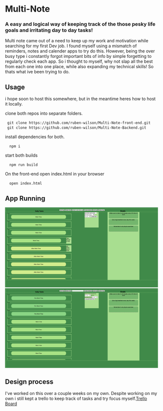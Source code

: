 # Multi-Note

### A easy and logical way of keeping track of the those pesky life goals and irritating day to day tasks!

Multi note came out of a need to keep up my work and motivation while searching for my first Dev job. I found myself using a mismatch of reminders, notes and calender apps to try do this. However, being the over busy type i constantly forgot important bits of info by simple forgetting to regularly check each app. 
  So i thought to myself, why not slap all the best from each one into one place, while also expanding my technical skills! So thats what ive been trying to do.

## Usage
 i hope soon to host this somewhere, but in the meantime heres how to host it locally.

 clone both repos into separate folders.
 ```linux
  git clone https://github.com/ruben-wilson/Multi-Note-front-end.git
  git clone https://github.com/ruben-wilson/Multi-Note-Backend.git
 ```

install dependencies for both.
```linux
  npm i 
```

start both builds 
```linux
  npm run build
```

On the front-end open index.html in your browser
```linux
  open index.html
```

## App Running 

![app running](https://github.com/ruben-wilson/Multi-Note-front-end/blob/main/Screenshot%202022-11-02%20at%2016.38.32.png)
![app running](https://github.com/ruben-wilson/Multi-Note-front-end/blob/main/Screenshot%202022-11-02%20at%2016.48.11.png)

## Design process 

I've worked on this over a couple weeks on my own. Despite working on my own i still kept a trello to keep track of tasks and try focus myself.[Trello Board](https://trello.com/b/wYPequ14/tasks-app)
